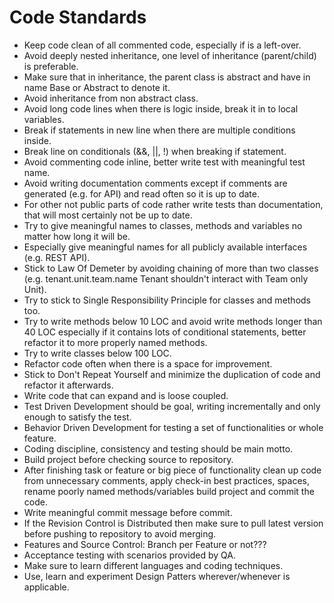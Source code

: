 # Code Standards

* Keep code clean of all commented code, especially if is a left-over.
* Avoid deeply nested inheritance, one level of inheritance (parent/child) is preferable.
* Make sure that in inheritance, the parent class is abstract and have in name Base or Abstract to denote it.
* Avoid inheritance from non abstract class.
* Avoid long code lines when there is logic inside, break it in to local variables.
* Break if statements in new line when there are multiple conditions inside.
* Break line on conditionals (&&, ||, !) when breaking if statement.
* Avoid commenting code inline, better write test with meaningful test name.
* Avoid writing documentation comments except if comments are generated (e.g. for API) and read often so it is up to date.
* For other not public parts of code rather write tests than documentation, that will most certainly not be up to date.
* Try to give meaningful names to classes, methods and variables no matter how long it will be.
* Especially give meaningful names for all publicly available interfaces (e.g. REST API).
* Stick to Law Of Demeter by avoiding chaining of more than two classes (e.g. tenant.unit.team.name Tenant shouldn't interact with Team only Unit).
* Try to stick to Single Responsibility Principle for classes and methods too.
* Try to write methods below 10 LOC and avoid write methods longer than 40 LOC especially if it contains lots of conditional statements, better refactor it to more properly named methods.
* Try to write classes below 100 LOC.
* Refactor code often when there is a space for improvement.
* Stick to Don't Repeat Yourself and minimize the duplication of code and refactor it afterwards.
* Write code that can expand and is loose coupled.
* Test Driven Development should be goal, writing incrementally and only enough to satisfy the test.
* Behavior Driven Development for testing a set of functionalities or whole feature.
* Coding discipline, consistency and testing should	be main motto.
* Build project before checking source to repository.
* After finishing task or feature or big piece of functionality clean up code from unnecessary comments, apply check-in best practices, spaces, rename poorly named methods/variables build project and commit the code.
* Write meaningful commit message before commit.
* If the Revision Control is Distributed then make sure to pull latest version before pushing to repository to avoid merging.
* Features and Source Control: Branch per Feature or not???
* Acceptance testing with scenarios provided by QA.
* Make sure to learn different languages and coding techniques.
* Use, learn and experiment Design Patters wherever/whenever is applicable.
